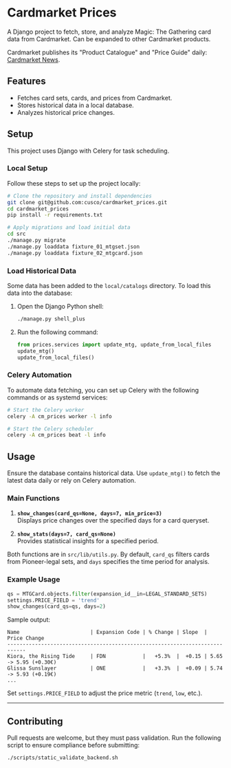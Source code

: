 
# Cardmarket Prices

A Django project to fetch, store, and analyze Magic: The Gathering card data from Cardmarket. Can be expanded to other Cardmarket products.

Cardmarket publishes its "Product Catalogue" and "Price Guide" daily: [Cardmarket News](https://news.cardmarket.com/en/Magic/were-making-the-price-guide-and-product-catalogue-available-for-download).

## Features

- Fetches card sets, cards, and prices from Cardmarket.
- Stores historical data in a local database.
- Analyzes historical price changes.

## Setup

This project uses Django with Celery for task scheduling.

### Local Setup

Follow these steps to set up the project locally:

```bash
# Clone the repository and install dependencies
git clone git@github.com:cusco/cardmarket_prices.git
cd cardmarket_prices
pip install -r requirements.txt

# Apply migrations and load initial data
cd src
./manage.py migrate
./manage.py loaddata fixture_01_mtgset.json
./manage.py loaddata fixture_02_mtgcard.json
```

### Load Historical Data

Some data has been added to the `local/catalogs` directory. To load this data into the database:

1. Open the Django Python shell:
   ```bash
   ./manage.py shell_plus
   ```

2. Run the following command:
   ```python
   from prices.services import update_mtg, update_from_local_files
   update_mtg()
   update_from_local_files()
   ```

### Celery Automation

To automate data fetching, you can set up Celery with the following commands or as systemd services:

```bash
# Start the Celery worker
celery -A cm_prices worker -l info

# Start the Celery scheduler
celery -A cm_prices beat -l info
```

## Usage

Ensure the database contains historical data. Use `update_mtg()` to fetch the latest data daily or rely on Celery automation.

### Main Functions

1. **`show_changes(card_qs=None, days=7, min_price=3)`**  
   Displays price changes over the specified days for a card queryset.

2. **`show_stats(days=7, card_qs=None)`**  
   Provides statistical insights for a specified period.

Both functions are in `src/lib/utils.py`. By default, `card_qs` filters cards from Pioneer-legal sets, and `days` specifies the time period for analysis.

### Example Usage

```python
qs = MTGCard.objects.filter(expansion_id__in=LEGAL_STANDARD_SETS)
settings.PRICE_FIELD = 'trend'
show_changes(card_qs=qs, days=2)
```

Sample output:
```
Name                       | Expansion Code | % Change | Slope  | Price Change
----------------------------------------------------------------------------
Kiora, the Rising Tide     | FDN            |   +5.3%  |  +0.15 | 5.65 -> 5.95 (+0.30€)
Glissa Sunslayer           | ONE            |   +3.3%  |  +0.09 | 5.74 -> 5.93 (+0.19€)
...
```

Set `settings.PRICE_FIELD` to adjust the price metric (`trend`, `low`, etc.).

---

## Contributing

Pull requests are welcome, but they must pass validation. Run the following script to ensure compliance before submitting:

```bash
./scripts/static_validate_backend.sh
```
